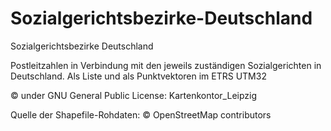 # Sozialgerichtsbezirke-Deutschland
Sozialgerichtsbezirke Deutschland

Postleitzahlen in Verbindung mit den jeweils zuständigen Sozialgerichten in Deutschland. Als Liste und als Punktvektoren im ETRS UTM32

© under GNU General Public License: Kartenkontor_Leipzig

Quelle der Shapefile-Rohdaten: © OpenStreetMap contributors
